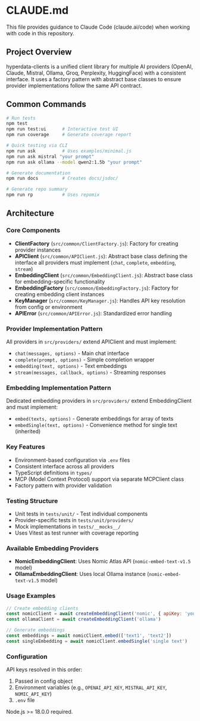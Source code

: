 # CLAUDE.md

This file provides guidance to Claude Code (claude.ai/code) when working with code in this repository.

## Project Overview

hyperdata-clients is a unified client library for multiple AI providers (OpenAI, Claude, Mistral, Ollama, Groq, Perplexity, HuggingFace) with a consistent interface. It uses a factory pattern with abstract base classes to ensure provider implementations follow the same API contract.

## Common Commands

```bash
# Run tests
npm test
npm run test:ui      # Interactive test UI
npm run coverage     # Generate coverage report

# Quick testing via CLI
npm run ask          # Uses examples/minimal.js
npm run ask mistral "your prompt"
npm run ask ollama --model qwen2:1.5b "your prompt" 

# Generate documentation
npm run docs         # Creates docs/jsdoc/

# Generate repo summary
npm run rp           # Uses repomix
```

## Architecture

### Core Components
- **ClientFactory** (`src/common/ClientFactory.js`): Factory for creating provider instances
- **APIClient** (`src/common/APIClient.js`): Abstract base class defining the interface all providers must implement (`chat`, `complete`, `embedding`, `stream`)
- **EmbeddingClient** (`src/common/EmbeddingClient.js`): Abstract base class for embedding-specific functionality
- **EmbeddingFactory** (`src/common/EmbeddingFactory.js`): Factory for creating embedding client instances
- **KeyManager** (`src/common/KeyManager.js`): Handles API key resolution from config or environment
- **APIError** (`src/common/APIError.js`): Standardized error handling

### Provider Implementation Pattern
All providers in `src/providers/` extend APIClient and must implement:
- `chat(messages, options)` - Main chat interface
- `complete(prompt, options)` - Simple completion wrapper
- `embedding(text, options)` - Text embeddings
- `stream(messages, callback, options)` - Streaming responses

### Embedding Implementation Pattern
Dedicated embedding providers in `src/providers/` extend EmbeddingClient and must implement:
- `embed(texts, options)` - Generate embeddings for array of texts
- `embedSingle(text, options)` - Convenience method for single text (inherited)

### Key Features
- Environment-based configuration via `.env` files
- Consistent interface across all providers
- TypeScript definitions in `types/`
- MCP (Model Context Protocol) support via separate MCPClient class
- Factory pattern with provider validation

### Testing Structure
- Unit tests in `tests/unit/` - Test individual components
- Provider-specific tests in `tests/unit/providers/`
- Mock implementations in `tests/__mocks__/`
- Uses Vitest as test runner with coverage reporting

### Available Embedding Providers
- **NomicEmbeddingClient**: Uses Nomic Atlas API (`nomic-embed-text-v1.5` model)
- **OllamaEmbeddingClient**: Uses local Ollama instance (`nomic-embed-text-v1.5` model)

### Usage Examples
```javascript
// Create embedding clients
const nomicClient = await createEmbeddingClient('nomic', { apiKey: 'your-key' })
const ollamaClient = await createEmbeddingClient('ollama')

// Generate embeddings
const embeddings = await nomicClient.embed(['text1', 'text2'])
const singleEmbedding = await nomicClient.embedSingle('single text')
```

### Configuration
API keys resolved in this order:
1. Passed in config object
2. Environment variables (e.g., `OPENAI_API_KEY`, `MISTRAL_API_KEY`, `NOMIC_API_KEY`)
3. `.env` file

Node.js >= 18.0.0 required.